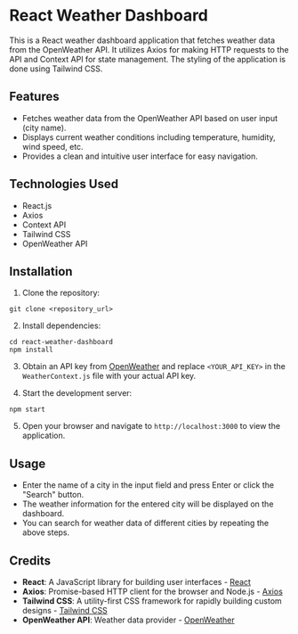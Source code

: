 # React Weather Dashboard

This is a React weather dashboard application that fetches weather data from the OpenWeather API. It utilizes Axios for making HTTP requests to the API and Context API for state management. The styling of the application is done using Tailwind CSS.

## Features

- Fetches weather data from the OpenWeather API based on user input (city name).
- Displays current weather conditions including temperature, humidity, wind speed, etc.
- Provides a clean and intuitive user interface for easy navigation.

## Technologies Used

- React.js
- Axios
- Context API
- Tailwind CSS
- OpenWeather API

## Installation

1. Clone the repository:

```
git clone <repository_url>
```

2. Install dependencies:

```
cd react-weather-dashboard
npm install
```

3. Obtain an API key from [OpenWeather](https://openweathermap.org/) and replace `<YOUR_API_KEY>` in the `WeatherContext.js` file with your actual API key.

4. Start the development server:

```
npm start
```

5. Open your browser and navigate to `http://localhost:3000` to view the application.

## Usage

- Enter the name of a city in the input field and press Enter or click the "Search" button.
- The weather information for the entered city will be displayed on the dashboard.
- You can search for weather data of different cities by repeating the above steps.


## Credits

- **React**: A JavaScript library for building user interfaces - [React](https://reactjs.org/)
- **Axios**: Promise-based HTTP client for the browser and Node.js - [Axios](https://axios-http.com/)
- **Tailwind CSS**: A utility-first CSS framework for rapidly building custom designs - [Tailwind CSS](https://tailwindcss.com/)
- **OpenWeather API**: Weather data provider - [OpenWeather](https://openweathermap.org/)


